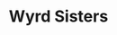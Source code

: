 ---
title: Wyrd Sisters
storyType: standard
connections:
  sequel:
    - witches-abroad
  minor:
    - equal-rites
---